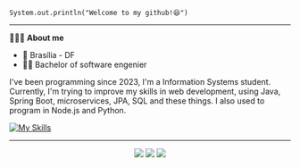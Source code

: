 
<code>System.out.println("Welcome to my github!😆")</code>

<hr>

🧑🏻‍💻 <strong>About me</strong>

- 📍 Brasília - DF
- 👨‍💻 Bachelor of software engenier

I've been programming since 2023, I'm a Information Systems student. Currently, I'm trying to improve my skills in web development, using Java, Spring Boot, microservices, JPA, SQL and these things. I also used to program in Node.js and Python.

[![My Skills](https://skillicons.dev/icons?i=java,spring,maven,postgresql,mysql,docker,mongodb,python,js,html,css,react)](https://skillicons.dev)

<hr>

<div align="center"> 
  
 <a href="https://discord.com/" target="_blank"><img src="https://img.shields.io/badge/Discord-7289DA?style=for-the-badge&logo=discord&logoColor=white" target="_blank"></a> 
  <a href = "mailto:felipedesouzadacunha@gmail.com"><img src="https://img.shields.io/badge/-Gmail-%23333?style=for-the-badge&logo=gmail&logoColor=white" target="_blank"></a>
  <a href="https://www.linkedin.com/in/felipe-souzza/" target="_blank"><img src="https://img.shields.io/badge/-LinkedIn-%230077B5?style=for-the-badge&logo=linkedin&logoColor=white" target="_blank"></a> 
  
</div>

